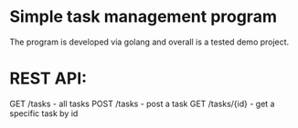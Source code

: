 # Simple task management program

The program is developed via golang and overall is a tested demo project.

# REST API:

GET /tasks - all tasks
POST /tasks - post a task
GET /tasks/{id} - get a specific task by id

